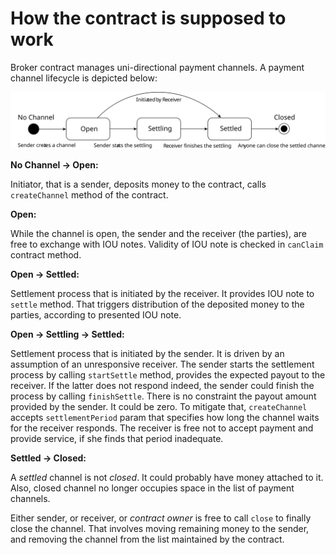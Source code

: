 # How the contract is supposed to work

Broker contract manages uni-directional payment channels. A payment channel lifecycle is depicted below:

![channel-states](channel-states.svg)

**No Channel → Open:**

Initiator, that is a sender, deposits money to the contract, calls `createChannel` method of the contract.

**Open:**

While the channel is open, the sender and the receiver (the parties), are free to exchange with IOU notes. Validity of IOU note is checked in `canClaim` contract method.

**Open → Settled:**

Settlement process that is initiated by the receiver. It provides IOU note to `settle` method. That triggers distribution of the deposited money to the parties, according to presented IOU note.

**Open → Settling → Settled:**

Settlement process that is initiated by the sender. It is driven by an assumption of an unresponsive receiver. The sender starts the settlement process by calling `startSettle` method, provides the expected payout to the receiver. If the latter does not respond indeed, the sender could finish the process by calling `finishSettle`. There is no constraint the payout amount provided by the sender. It could be zero. To mitigate that,  `createChannel`  accepts `settlementPeriod` param that specifies how long the channel waits for the receiver responds. The receiver is free not to accept payment and provide service, if she finds that period inadequate.

**Settled → Closed:**

A _settled_ channel is not _closed_. It could probably have money attached to it. Also, closed channel no longer occupies space in the list of payment channels. 

Either sender, or receiver, or _contract owner_ is free to call `close` to finally close the channel. That involves moving remaining money to the sender, and removing  the channel from the list maintained by the contract.
